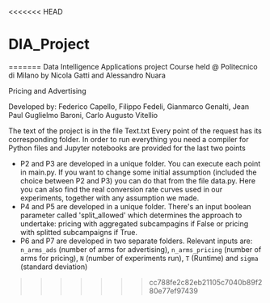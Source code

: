 <<<<<<< HEAD
# DIA_Project
=======
Data Intelligence Applications project 
Course held @ Politecnico di Milano by Nicola Gatti and Alessandro Nuara

Pricing and Advertising

Developed by:
Federico Capello, 
Filippo Fedeli, 
Gianmarco Genalti, 
Jean Paul Guglielmo Baroni, 
Carlo Augusto Vitellio


The text of the project is in the file Text.txt
Every point of the request has its corresponding folder.
In order to run everything you need a compiler for Python files and Jupyter notebooks are provided for the last two points

- P2 and P3 are developed in a unique folder. You can execute each point in main.py. 
If you want to change some initial assumption (included the choice between P2 and P3) you can do that from the file data.py. Here you can also find the real conversion rate curves used in our experiments, together with any assumption we made.
- P4 and P5 are developed in a unique folder. There's an input boolean parameter called 'split_allowed' which determines the approach to undertake: pricing with aggregated subcampagins if False or pricing with splitted subcampaigns if True.
- P6 and P7 are developed in two separate folders. Relevant inputs are: `n_arms_ads`  (number of arms for advertising), `n_arms_pricing` (number of arms for pricing), `N` (number of experiments run), `T` (Runtime) and `sigma` (standard deviation)
>>>>>>> cc788fe2c82eb21105c7040b89f280e77ef97439
